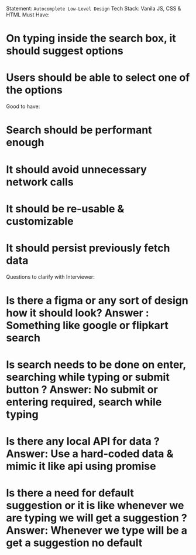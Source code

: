 Statement: `Autocomplete Low-Level Design`
Tech Stack: Vanila JS, CSS & HTML
Must Have:
# On typing inside the search box, it should suggest options
# Users should be able to select one of the options

Good to have:
# Search should be performant enough
# It should avoid unnecessary network calls
# It should be re-usable & customizable
# It should persist previously fetch data

Questions to clarify with Interviewer:
# Is there a figma or any sort of design how it should look? Answer : Something like google or flipkart search
# Is search needs to be done on enter, searching while typing or submit button ? Answer: No submit or entering required, search while typing
# Is there any local API for data ? Answer: Use a hard-coded data & mimic it like api using promise 
# Is there a need for default suggestion or it is like whenever we are typing we will get a suggestion ? Answer: Whenever we type will be a get a suggestion no default